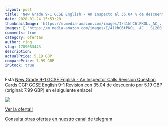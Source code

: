 ```yaml
---
layout: post
title: 'New Grade 9-1 GCSE English - An Inspecto al 35.04 % de descuento'
date: 2020-01-24 15:53:20
thumbnailImage: 'https://m.media-amazon.com/images/I/41khC6tPKOL._AC_._SL200_.jpg'
images: [ 'https://m.media-amazon.com/images/I/41khC6tPKOL._AC_._SL200_.jpg' ]
comments: true
category: ofertas
author: ring
slug: 1789083443
description:
actualPrice: 5.19 GBP
comparePrice: 7.99 GBP
inStock: true
---
```


Está [New Grade 9-1 GCSE English - An Inspector Calls Revision Question Cards  CGP GCSE English 9-1 Revision ](https://www.amazon.co.uk/dp/1789083443/?tag=redken01-21) con 35.04 de descuento por 5.19 GBP (original: 7.99 GBP) en el siguiente enlace!

[![](https://m.media-amazon.com/images/I/41khC6tPKOL._AC_._SL200_.jpg)](https://www.amazon.co.uk/dp/1789083443/?tag=redken01-21)

[Ver la oferta!!](https://www.amazon.co.uk/dp/1789083443/?tag=redken01-21)

[Consulta otras ofertas en nuestro canal de telegram](https://t.me/s/ofertas25)
